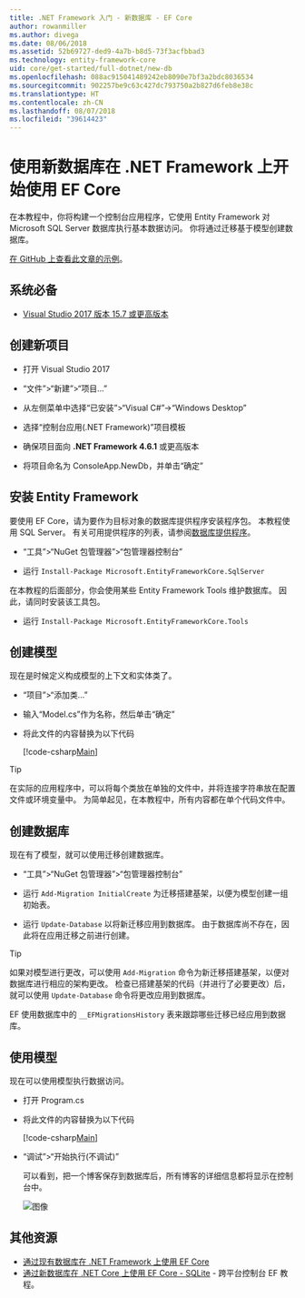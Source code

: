 ```yaml
---
title: .NET Framework 入门 - 新数据库 - EF Core
author: rowanmiller
ms.author: divega
ms.date: 08/06/2018
ms.assetid: 52b69727-ded9-4a7b-b8d5-73f3acfbbad3
ms.technology: entity-framework-core
uid: core/get-started/full-dotnet/new-db
ms.openlocfilehash: 088ac915041489242eb8090e7bf3a2bdc8036534
ms.sourcegitcommit: 902257be9c63c427dc793750a2b827d6feb8e38c
ms.translationtype: HT
ms.contentlocale: zh-CN
ms.lasthandoff: 08/07/2018
ms.locfileid: "39614423"
---
```

# <a name="getting-started-with-ef-core-on-net-framework-with-a-new-database"></a>使用新数据库在 .NET Framework 上开始使用 EF Core

在本教程中，你将构建一个控制台应用程序，它使用 Entity Framework 对 Microsoft SQL Server 数据库执行基本数据访问。 你将通过迁移基于模型创建数据库。

[在 GitHub 上查看此文章的示例](https://github.com/aspnet/EntityFramework.Docs/tree/master/samples/core/GetStarted/FullNet/ConsoleApp.NewDb)。

## <a name="prerequisites"></a>系统必备

* [Visual Studio 2017 版本 15.7 或更高版本](https://www.visualstudio.com/downloads/)

## <a name="create-a-new-project"></a>创建新项目

* 打开 Visual Studio 2017

* “文件”>“新建”>“项目...”

* 从左侧菜单中选择“已安装”>“Visual C#”->“Windows Desktop”

* 选择“控制台应用(.NET Framework)”项目模板

* 确保项目面向 **.NET Framework 4.6.1** 或更高版本

* 将项目命名为 ConsoleApp.NewDb，并单击“确定”

## <a name="install-entity-framework"></a>安装 Entity Framework

要使用 EF Core，请为要作为目标对象的数据库提供程序安装程序包。 本教程使用 SQL Server。 有关可用提供程序的列表，请参阅[数据库提供程序](../../providers/index.md)。

* “工具”>“NuGet 包管理器”>“包管理器控制台”

* 运行 `Install-Package Microsoft.EntityFrameworkCore.SqlServer`

在本教程的后面部分，你会使用某些 Entity Framework Tools 维护数据库。 因此，请同时安装该工具包。

* 运行 `Install-Package Microsoft.EntityFrameworkCore.Tools`

## <a name="create-the-model"></a>创建模型

现在是时候定义构成模型的上下文和实体类了。

* “项目”>“添加类...”

* 输入“Model.cs”作为名称，然后单击“确定”

* 将此文件的内容替换为以下代码

  [!code-csharp[Main](../../../../samples/core/GetStarted/FullNet/ConsoleApp.NewDb/Model.cs)] 

> [!TIP]  
> 在实际的应用程序中，可以将每个类放在单独的文件中，并将连接字符串放在配置文件或环境变量中。 为简单起见，在本教程中，所有内容都在单个代码文件中。

## <a name="create-the-database"></a>创建数据库

现在有了模型，就可以使用迁移创建数据库。

* “工具”>“NuGet 包管理器”>“包管理器控制台”

* 运行 `Add-Migration InitialCreate` 为迁移搭建基架，以便为模型创建一组初始表。

* 运行 `Update-Database` 以将新迁移应用到数据库。 由于数据库尚不存在，因此将在应用迁移之前进行创建。

> [!TIP]  
> 如果对模型进行更改，可以使用 `Add-Migration` 命令为新迁移搭建基架，以便对数据库进行相应的架构更改。 检查已搭建基架的代码（并进行了必要更改）后，就可以使用 `Update-Database` 命令将更改应用到数据库。
>
> EF 使用数据库中的 `__EFMigrationsHistory` 表来跟踪哪些迁移已经应用到数据库。

## <a name="use-the-model"></a>使用模型

现在可以使用模型执行数据访问。

* 打开 Program.cs

* 将此文件的内容替换为以下代码

  [!code-csharp[Main](../../../../samples/core/GetStarted/FullNet/ConsoleApp.NewDb/Program.cs)]

* “调试”>“开始执行(不调试)”

  可以看到，把一个博客保存到数据库后，所有博客的详细信息都将显示在控制台中。

  ![图像](_static/output-new-db.png)

## <a name="additional-resources"></a>其他资源

* [通过现有数据库在 .NET Framework 上使用 EF Core](xref:core/get-started/full-dotnet/existing-db)
* [通过新数据库在 .NET Core 上使用 EF Core - SQLite](xref:core/get-started/netcore/new-db-sqlite) - 跨平台控制台 EF 教程。
